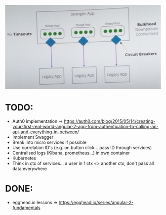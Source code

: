 <!--- comments

-->

![Alt text](_stuff/readme-img/app-architecture.png "App Architecture")

TODO:
=====
* Auth0 implementation => https://auth0.com/blog/2015/05/14/creating-your-first-real-world-angular-2-app-from-authentication-to-calling-an-api-and-everything-in-between/
* Implement Swagger
* Break into micro services if possible
* Use correlation ID's (e.g. on button click... pass ID through services)
* Centralised logs (Kibana, prometheus...) in own container
* Kubernetes
* Think in ctx of services... a user in 1 ctx <> another ctx, don't pass all data everywhere


DONE:
=====
* egghead.io lessons => https://egghead.io/series/angular-2-fundamentals
